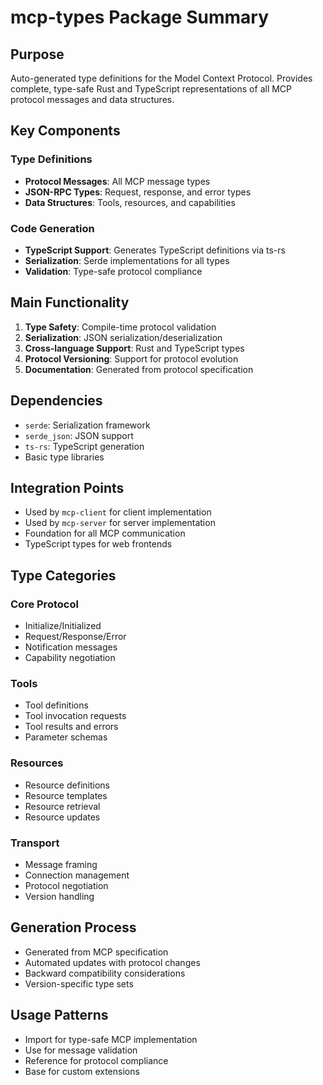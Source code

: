 # mcp-types Package Summary

## Purpose
Auto-generated type definitions for the Model Context Protocol. Provides complete, type-safe Rust and TypeScript representations of all MCP protocol messages and data structures.

## Key Components

### Type Definitions
- **Protocol Messages**: All MCP message types
- **JSON-RPC Types**: Request, response, and error types
- **Data Structures**: Tools, resources, and capabilities

### Code Generation
- **TypeScript Support**: Generates TypeScript definitions via ts-rs
- **Serialization**: Serde implementations for all types
- **Validation**: Type-safe protocol compliance

## Main Functionality
1. **Type Safety**: Compile-time protocol validation
2. **Serialization**: JSON serialization/deserialization
3. **Cross-language Support**: Rust and TypeScript types
4. **Protocol Versioning**: Support for protocol evolution
5. **Documentation**: Generated from protocol specification

## Dependencies
- `serde`: Serialization framework
- `serde_json`: JSON support
- `ts-rs`: TypeScript generation
- Basic type libraries

## Integration Points
- Used by `mcp-client` for client implementation
- Used by `mcp-server` for server implementation
- Foundation for all MCP communication
- TypeScript types for web frontends

## Type Categories

### Core Protocol
- Initialize/Initialized
- Request/Response/Error
- Notification messages
- Capability negotiation

### Tools
- Tool definitions
- Tool invocation requests
- Tool results and errors
- Parameter schemas

### Resources
- Resource definitions
- Resource templates
- Resource retrieval
- Resource updates

### Transport
- Message framing
- Connection management
- Protocol negotiation
- Version handling

## Generation Process
- Generated from MCP specification
- Automated updates with protocol changes
- Backward compatibility considerations
- Version-specific type sets

## Usage Patterns
- Import for type-safe MCP implementation
- Use for message validation
- Reference for protocol compliance
- Base for custom extensions